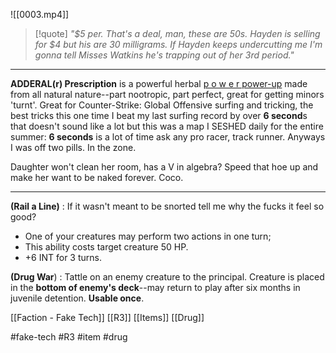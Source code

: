 ![[0003.mp4]]
> [!quote] 
> *"$5 per. That's a deal, man, these are 50s. Hayden is selling for $4 but his are 30 milligrams. If Hayden keeps undercutting me I'm gonna tell Misses Watkins he's trapping out of her 3rd period."* 

***
**ADDERAL(r) Prescription** is a powerful herbal <u>p o w e r power-up</u> made from all natural nature--part nootropic, part perfect, great for getting minors 'turnt'. Great for Counter-Strike: Global Offensive surfing and tricking, the best tricks this one time I beat my last surfing record by over **6 second**s that doesn't sound like a lot but this was a map I SESHED daily for the entire summer: **6 seconds** is a lot of time ask any pro racer, track runner. Anyways I was off two pills. In the zone.

Daughter won't clean her room, has a V in algebra? Speed that hoe up and make her want to be naked forever. Coco.
***
**(Rail a Line)** : If it wasn't meant to be snorted tell me why the fucks it feel so good? 
* One of your creatures may perform two actions in one turn; 
* This ability costs target creature 50 HP. 
* +6 INT for 3 turns.

**(Drug War**) : Tattle on an enemy creature to the principal. Creature is placed in the **bottom of enemy's deck**--may return to play after six months in juvenile detention. **Usable once**.

[[Faction - Fake Tech]]
[[R3]]
[[Items]]
[[Drug]]

#fake-tech #R3 #item #drug